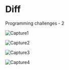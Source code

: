 # Diff
Programming challenges - 2

![Capture1](https://user-images.githubusercontent.com/105850016/212013854-a08184e2-20b7-41a0-8727-7009f0be57fc.PNG)

![Capture2](https://user-images.githubusercontent.com/105850016/212013861-18c4a8b7-474b-4899-966e-d75c0c2e86e8.PNG)

![Capture3](https://user-images.githubusercontent.com/105850016/212013862-756a7f08-0e8b-4f30-bf78-db4a033617f2.PNG)

![Capture4](https://user-images.githubusercontent.com/105850016/212013864-1d49ce64-df5d-46db-a2cf-fbef556a64eb.PNG)
